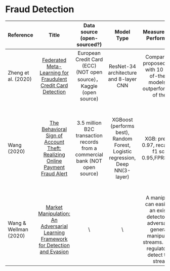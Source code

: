 # Fraud Detection

| Reference | Title | Data source (open-sourced?) | Model Type | Measurement & Performance | Time Span | Primary Research Problem | Venue |
| --------------- | :-----------: | :-----------: | :-----------: | :--------------: | :-----------: | :-----------: | :--------------: |
| Zheng et al. (2020) | [Federated Meta-Learning for Fraudulent Credit Card Detection](https://www.ijcai.org/Proceedings/2020/642) | European Credit Card (ECC) (NOT open source)，Kaggle (open source) | ResNet-34 architecture and 8-layer CNN | Compared the proposed model with 10 state-of-the-art models and outperformed all of them. | \ | Fraudulent credit card detection | IJCAI-20 | 
| Wang (2020) | [The Behavioral Sign of Account Theft: Realizing Online Payment Fraud Alert](https://www.ijcai.org/Proceedings/2020/636) | 3.5 million B2C transaction records from a commercial bank (NOT open source) | XGBoost (performs best), Random Forest, Logistic regression, Deep NN(3-layer) | XGB: precision 0.97, recall 0.92, f1 score 0.95,FPR:0.0005 | 01/04/2017- 30/06/2017 | Ex-ante fraud detection, input historical transaction sequence (17 user-features and 37 online payment features), output risk score | IJCAI-20 |
| Wang & Wellman (2020) | [Market Manipulation: An Adversarial Learning Framework for Detection and Evasion](https://www.ijcai.org/Proceedings/2020/638) | \ | \ | A manipulator can easily fool an existing detector with adversarially generated manipulation streams. But our regulator can detect these streams | \ | Employ an adversarial learning framework which can generate market manipulating streams | IJCAI-20 |
